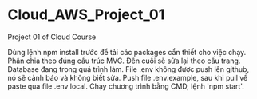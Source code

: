 # Cloud_AWS_Project_01
Project 01 of Cloud Course

Dùng lệnh npm install trước để tải các packages cần thiết cho việc chạy.
Phân chia theo đúng cấu trúc MVC.
Đến cuối sẽ sửa lại theo cấu trang.
Database đang trong quá trình làm.
File .env không được push lên github, nó sẽ cảnh báo và không biết sửa.
Push file .env.example, sau khi pull về paste qua file .env local.
Chạy chương trình bằng CMD, lệnh 'npm start'.
